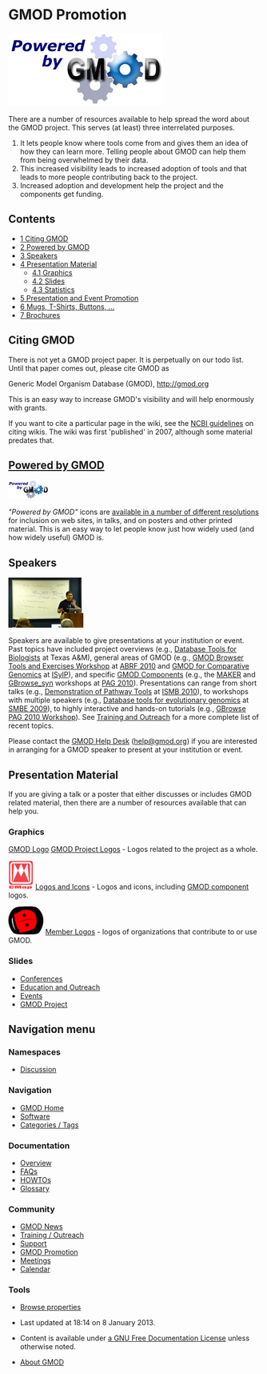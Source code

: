 



<span id="top"></span>




# <span dir="auto">GMOD Promotion</span>










<a href="File:PoweredByGMOD.png" class="image"
title="Powered by GMOD"><img
src="https://raw.githubusercontent.com/GMOD/gmod.github.io/main/mediawiki/images/thumb/8/84/PoweredByGMOD.png/310px-PoweredByGMOD.png"
srcset="https://raw.githubusercontent.com/GMOD/gmod.github.io/main/mediawiki/images/thumb/8/84/PoweredByGMOD.png/465px-PoweredByGMOD.png 1.5x, https://raw.githubusercontent.com/GMOD/gmod.github.io/main/mediawiki/images/8/84/PoweredByGMOD.png 2x"
width="310" height="147" alt="Powered by GMOD" /></a>


There are a number of resources available to help spread the word about
the GMOD project. This serves (at least) three interrelated purposes.

1.  It lets people know where tools come from and gives them an idea of
    how they can learn more. Telling people about GMOD can help them
    from being overwhelmed by their data.
2.  This increased visibility leads to increased adoption of tools and
    that leads to more people contributing back to the project.
3.  Increased adoption and development help the project and the
    components get funding.

  


## Contents



- [<span class="tocnumber">1</span> <span class="toctext">Citing
  GMOD</span>](#Citing_GMOD)
- [<span class="tocnumber">2</span> <span class="toctext">Powered by
  GMOD</span>](#Powered_by_GMOD)
- [<span class="tocnumber">3</span>
  <span class="toctext">Speakers</span>](#Speakers)
- [<span class="tocnumber">4</span> <span class="toctext">Presentation
  Material</span>](#Presentation_Material)
  - [<span class="tocnumber">4.1</span>
    <span class="toctext">Graphics</span>](#Graphics)
  - [<span class="tocnumber">4.2</span>
    <span class="toctext">Slides</span>](#Slides)
  - [<span class="tocnumber">4.3</span>
    <span class="toctext">Statistics</span>](#Statistics)
- [<span class="tocnumber">5</span> <span class="toctext">Presentation
  and Event Promotion</span>](#Presentation_and_Event_Promotion)
- [<span class="tocnumber">6</span> <span class="toctext">Mugs,
  T-Shirts, Buttons, ...</span>](#Mugs.2C_T-Shirts.2C_Buttons.2C_...)
- [<span class="tocnumber">7</span>
  <span class="toctext">Brochures</span>](#Brochures)



## <span id="Citing_GMOD" class="mw-headline">Citing GMOD</span>

There is not yet a GMOD project paper. It is perpetually on our todo
list. Until that paper comes out, please cite GMOD as

Generic Model Organism Database (GMOD),
<a href="http://gmod.org" class="external free"
rel="nofollow">http://gmod.org</a>

This is an easy way to increase GMOD's visibility and will help
enormously with grants.

If you want to cite a particular page in the wiki, see the <a
href="http://www.ncbi.nlm.nih.gov/bookshelf/br.fcgi?book=citmed&amp;part=A61024#A61262#A61262"
class="external text" rel="nofollow">NCBI guidelines</a> on citing
wikis. The wiki was first 'published' in 2007, although some material
predates that.

## <span id="Powered_by_GMOD" class="mw-headline">[Powered by GMOD](Powered_by_GMOD "Powered by GMOD")</span>



[<img src="https://raw.githubusercontent.com/GMOD/gmod.github.io/main/mediawiki/images/e/e3/PoweredByGMOD80.png" width="80"
height="38" alt="Powered by GMOD" />](Powered_by_GMOD "Powered by GMOD")



*"Powered by GMOD"* icons are [available in a number of different
resolutions](Powered_by_GMOD "Powered by GMOD") for inclusion on web
sites, in talks, and on posters and other printed material. This is an
easy way to let people know just how widely used (and how widely useful)
GMOD is.

## <span id="Speakers" class="mw-headline">Speakers</span>



[<img src="https://raw.githubusercontent.com/GMOD/gmod.github.io/main/mediawiki/images/3/38/MitchSpeaking2009.jpg" width="150"
height="100" alt="Mitch speaking" />](Training_and_Outreach "Mitch speaking")



Speakers are available to give presentations at your institution or
event. Past topics have included project overviews (e.g., [Database
Tools for
Biologists](File:GMODTAMUWorkshop.pdf "File:GMODTAMUWorkshop.pdf") at
Texas A&M), general areas of GMOD (e.g., [GMOD Browser Tools and
Exercises Workshop](ABRF2010_Workshop "ABRF2010 Workshop") at
<a href="http://www.abrf2010.org/" class="external text"
rel="nofollow">ABRF 2010</a> and [GMOD for Comparative
Genomics](File:ISyIPGMODforComparativeGenomics.pdf "File:ISyIPGMODforComparativeGenomics.pdf")
at <a href="https://colloque.inra.fr/isyip" class="external text"
rel="nofollow">ISyIP</a>), and specific [GMOD
Components](GMOD_Components "GMOD Components") (e.g., the
[MAKER](MAKER_PAG_2010_Workshop "MAKER PAG 2010 Workshop") and
[GBrowse_syn](GBrowse_syn_PAG_2010_Workshop "GBrowse syn PAG 2010 Workshop")
workshops at [PAG 2010](PAG_2010 "PAG 2010")). Presentations can range
from short talks (e.g., [Demonstration of Pathway
Tools](File:PathwayToolsTalkISMB2010.pdf "File:PathwayToolsTalkISMB2010.pdf")
at [ISMB 2010](ISMB_2010 "ISMB 2010")), to workshops with multiple
speakers (e.g., <a
href="http://ccg.biology.uiowa.edu/smbe/symposia.php?action=view&amp;sym_ID=27"
class="external text" rel="nofollow">Database tools for evolutionary
genomics</a> at <a href="http://ccg.biology.uiowa.edu/smbe/index.php"
class="external text" rel="nofollow">SMBE 2009</a>), to highly
interactive and hands-on tutorials (e.g., [GBrowse PAG 2010
Workshop](GBrowse_PAG_2010_Workshop "GBrowse PAG 2010 Workshop")). See
[Training and
Outreach](Training_and_Outreach#Workshops.2C_Presentations_and_Posters "Training and Outreach")
for a more complete list of recent topics.

Please contact the [GMOD Help Desk](GMOD_Help_Desk "GMOD Help Desk")
(<a href="mailto:help@gmod.org" class="external text"
rel="nofollow">help@gmod.org</a>) if you are interested in arranging for
a GMOD speaker to present at your institution or event.

## <span id="Presentation_Material" class="mw-headline">Presentation Material</span>

If you are giving a talk or a poster that either discusses or includes
GMOD related material, then there are a number of resources available
that can help you.

### <span id="Graphics" class="mw-headline">Graphics</span>

<a
href="http://gmod.org/mediawiki/index.php?title=Special:Upload&amp;wpDestFile=GMOD-three-cogs-200.png"
class="new" title="File:GMOD-three-cogs-200.png">GMOD Logo</a> [GMOD
Project
Logos](Category%3AGMOD_Project_Logos "Category%3AGMOD Project Logos") -
Logos related to the project as a whole.

[<img src="https://raw.githubusercontent.com/GMOD/gmod.github.io/main/mediawiki/images/thumb/3/33/CMapLogo.png/50px-CMapLogo.png"
srcset="https://raw.githubusercontent.com/GMOD/gmod.github.io/main/mediawiki/images/thumb/3/33/CMapLogo.png/75px-CMapLogo.png 1.5x, https://raw.githubusercontent.com/GMOD/gmod.github.io/main/mediawiki/images/thumb/3/33/CMapLogo.png/100px-CMapLogo.png 2x"
width="50" height="58" alt="Component Logos" />](Category%3ALogos_and_Icons "Component Logos")
[Logos and Icons](Category%3ALogos_and_Icons "Category%3ALogos and Icons") -
Logos and icons, including [GMOD
component](GMOD_Components "GMOD Components") logos.

[<img
src="https://raw.githubusercontent.com/GMOD/gmod.github.io/main/mediawiki/images/thumb/9/9b/InsectaCentralLogo.png/70px-InsectaCentralLogo.png"
srcset="https://raw.githubusercontent.com/GMOD/gmod.github.io/main/mediawiki/images/9/9b/InsectaCentralLogo.png 1.5x, https://raw.githubusercontent.com/GMOD/gmod.github.io/main/mediawiki/images/9/9b/InsectaCentralLogo.png 2x"
width="70" height="56" alt="Member Logos" />](Category%3AMember_Logos "Member Logos")
[Member Logos](Category%3AMember_Logos "Category%3AMember Logos") - logos of
organizations that contribute to or use GMOD.

### <span id="Slides" class="mw-headline">Slides</span>


- [Conferences](Category%3AConferences "Category%3AConferences")
- [Education and
  Outreach](Category%3AEducation_and_Outreach "Category%3AEducation and Outreach")
- [Events](Category%3AEvents "Category%3AEvents")
- [GMOD Project](Category%3AGMOD_Project "Category%3AGMOD Project")






## Navigation menu



### Namespaces


- <span id="ca-talk"><a href="Talk%3AGMOD_Promotion" accesskey="t"
  title="Discussion about the content page [t]">Discussion</a></span>


### 





### Navigation



- <span id="n-GMOD-Home">[GMOD Home](Main_Page)</span>
- <span id="n-Software">[Software](GMOD_Components)</span>
- <span id="n-Categories-.2F-Tags">[Categories /
  Tags](Categories)</span>




### Documentation



- <span id="n-Overview">[Overview](Overview)</span>
- <span id="n-FAQs">[FAQs](Category%3AFAQ)</span>
- <span id="n-HOWTOs">[HOWTOs](Category%3AHOWTO)</span>
- <span id="n-Glossary">[Glossary](Glossary)</span>




### Community



- <span id="n-GMOD-News">[GMOD News](GMOD_News)</span>
- <span id="n-Training-.2F-Outreach">[Training /
  Outreach](Training_and_Outreach)</span>
- <span id="n-Support">[Support](Support)</span>
- <span id="n-GMOD-Promotion">[GMOD Promotion](GMOD_Promotion)</span>
- <span id="n-Meetings">[Meetings](Meetings)</span>
- <span id="n-Calendar">[Calendar](Calendar)</span>




### Tools

- <span id="t-smwbrowselink"><a href="Special%3ABrowse/GMOD_Promotion" rel="smw-browse">Browse
  properties</a></span>



- <span id="footer-info-lastmod">Last updated at 18:14 on 8 January
  2013.</span>
<!-- - <span id="footer-info-viewcount">422,729 page views.</span> -->
- <span id="footer-info-copyright">Content is available under
  <a href="http://www.gnu.org/licenses/fdl-1.3.html" class="external"
  rel="nofollow">a GNU Free Documentation License</a> unless otherwise
  noted.</span>

<!-- -->

- <span id="footer-places-about">[About
  GMOD](GMOD%3AAbout "GMOD%3AAbout")</span>

<!-- -->




